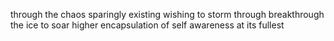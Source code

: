 through the chaos
sparingly existing
wishing to storm through
breakthrough the ice
to soar higher
encapsulation of self
awareness at its fullest
